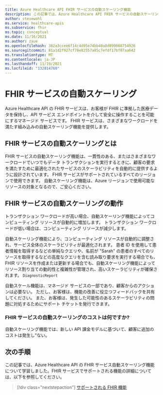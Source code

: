 ```yaml
---
title: Azure Healthcare API FHIR サービスの自動スケーリング機能
description: この記事では、Azure Healthcare API FHIR サービスの自動スケーリング機能について説明します。
author: stevewohl
ms.service: healthcare-apis
ms.subservice: fhir
ms.topic: conceptual
ms.date: 11/16/2021
ms.author: zxue
ms.openlocfilehash: 382a3ccee6f14c4d95e74bb40a8d899868754926
ms.sourcegitcommit: 81a1d2f927cf78e82557a85c7efdf17bf07aa642
ms.translationtype: MT
ms.contentlocale: ja-JP
ms.lasthandoff: 11/19/2021
ms.locfileid: "132814760"
---
```

# <a name="fhir-service-autoscale"></a>FHIR サービスの自動スケーリング

Azure Healthcare API の FHIR サービスは、お客様が FHIR に準拠した医療データを保持し、API サービス エンドポイントを介して安全に操作することを可能にするマネージド サービスです。 FHIR サービスは、さまざまなワークロードを満たす組み込みの自動スケーリング機能を提供します。  

## <a name="what-is-fhir-service-autoscale"></a>FHIR サービスの自動スケーリングとは   

FHIR サービスの自動スケーリング機能は、一貫性のある、またはさまざまなワークロードでいつでもデータ トランザクションを実行するときに、顧客の要求を満たすために最適化されたサービスのスケーラビリティを自動的に提供するように設計されています。 FHIR サービスがサポートされているすべてのリージョンで使用できます。 自動スケーリング機能は、Azure リージョンで使用可能なリソースの対象となるので、ご安心ください。   

## <a name="how-does-fhir-service-autoscale-work"></a>FHIR サービスの自動スケーリングの動作  

トランザクション ワークロードが高い場合、自動スケーリング機能によってコンピューティング リソースが自動的に増加します。 トランザクション ワークロードが低い場合は、コンピューティング リソースが減少します。  

自動スケーリング機能により、コンピューティング リソースが自動的に調整され、サービス全体のスケーラビリティが最適化されます。 患者 ID を使用して患者情報を取得するなどの単純なクエリや、名前が "Sarah" の患者のすべてのリソースを取得するなどの高度なクエリを含む読み取り要求を実行する場合でも、FHIR リソースを作成または更新する場合でも、自動スケーリング機能によってリソース割り当ての動的性と複雑性が管理され、高いスケーラビリティが確保されます。 `DiagnosticReport`

自動スケール機能は、マネージド サービスの一部であり、顧客からのアクションは必要ない。 ただし、お客様は、機能の改善に役立つフィードバックを共有してください。 また、お客様は、発生した可能性のあるスケーラビリティの問題に対処するためにサポート チケットを発行できます。  

### <a name="what-is-the-cost-of-the-fhir-service-autoscale"></a>FHIR サービスの自動スケーリングのコストは何ですか?  

自動スケーリング機能では、新しい API 課金モデルに基づいて、顧客に追加のコストは発生し"ない。

## <a name="next-steps"></a>次の手順

この記事では、Azure Healthcare API の FHIR サービス自動スケーリング機能について学習しました。FHIR サービスでサポートされる機能の詳細については、以下を参照してください。

>[!div class="nextstepaction"]
>[サポートされる FHIR 機能](fhir-features-supported.md)
